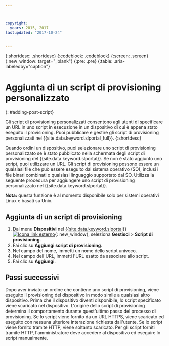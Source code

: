 ```yaml
---



copyright:
  years: 2015, 2017
lastupdated: "2017-10-24"


---
```


{:shortdesc: .shortdesc}
{:codeblock: .codeblock}
{:screen: .screen}
{:new_window: target="_blank"}
{:pre: .pre}
{:table: .aria-labeledby="caption"}

# Aggiunta di un script di provisioning personalizzato 
{: #adding-post-script}

Gli script di provisioning personalizzati consentono agli utenti di specificare un URL in uno script in esecuzione in un dispositivo di cui è appena stato eseguito il provisioning. Puoi pubblicare e gestire gli script di provisioning personalizzati nel {{site.data.keyword.slportal_full}}.
{:shortdesc}

Quando ordini un dispositivo, puoi selezionare uno script di provisioning personalizzato se è stato pubblicato nella schermata degli script di provisioning del {{site.data.keyword.slportal}}. Se non è stato aggiunto uno script, puoi utilizzare un URL. Gli script di provisioning possono essere un qualsiasi file che può essere eseguito dal sistema operativo (SO), inclusi i file binari combinati o qualsiasi linguaggio supportato dal SO. Utilizza la seguente procedura per aggiungere uno script di provisioning personalizzato nel {{site.data.keyword.slportal}}.

**Nota:** questa funzione è al momento disponibile solo per sistemi operativi Linux e basati su Unix.

## Aggiunta di un script di provisioning

1. Dal menu **Dispositivi** nel [{{site.data.keyword.slportal}} ![Icona link esterno](../icons/launch-glyph.svg "Icona link esterno")](https://control.softlayer.com/){: new_window}, seleziona **Gestisci** > **Script di provisioning**.
2. Fai clic su **Aggiungi script di provisioning**.
4. Nel campo del nome, immetti un nome dello script univoco.
5. Nel campo dell'URL, immetti l'URL esatto da associare allo script.
6. Fai clic su **Aggiungi**.

## Passi successivi
Dopo aver inviato un ordine che contiene uno script di provisioning, viene eseguito il provisioning del dispositivo in modo simile a qualsiasi altro dispositivo. Prima che il dispositivo diventi disponibile, lo script specificato viene scaricato nel dispositivo. L'origine dello script di provisioning determina il comportamento durante quest'ultimo passo del processo di provisioning. Se lo script viene fornito da un URL HTTPS, viene scaricato ed eseguito con nessuna ulteriore interazione richiesta dall'utente. Se lo script viene fornito tramite HTTP, viene soltanto scaricato. Per gli script forniti tramite HTTP, l'amministratore deve accedere al dispositivo ed eseguire lo script manualmente.
